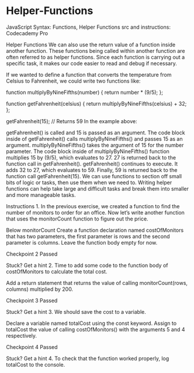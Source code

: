 # Helper-Functions
JavaScript Syntax: Functions, Helper Functions
src and instructions: Codecademy Pro 

Helper Functions
We can also use the return value of a function inside another function. These functions being called within another function are often referred to as helper functions. Since each function is carrying out a specific task, it makes our code easier to read and debug if necessary.

If we wanted to define a function that converts the temperature from Celsius to Fahrenheit, we could write two functions like:

function multiplyByNineFifths(number) {
  return number * (9/5);
};
 
function getFahrenheit(celsius) {
  return multiplyByNineFifths(celsius) + 32;
};
 
getFahrenheit(15); // Returns 59
In the example above:

getFahrenheit() is called and 15 is passed as an argument.
The code block inside of getFahrenheit() calls multiplyByNineFifths() and passes 15 as an argument.
multiplyByNineFifths() takes the argument of 15 for the number parameter.
The code block inside of multiplyByNineFifths() function multiplies 15 by (9/5), which evaluates to 27.
27 is returned back to the function call in getFahrenheit().
getFahrenheit() continues to execute. It adds 32 to 27, which evaluates to 59.
Finally, 59 is returned back to the function call getFahrenheit(15).
We can use functions to section off small bits of logic or tasks, then use them when we need to. Writing helper functions can help take large and difficult tasks and break them into smaller and more manageable tasks.

Instructions
1.
In the previous exercise, we created a function to find the number of monitors to order for an office. Now let’s write another function that uses the monitorCount function to figure out the price.

Below monitorCount Create a function declaration named costOfMonitors that has two parameters, the first parameter is rows and the second parameter is columns. Leave the function body empty for now.

Checkpoint 2 Passed

Stuck? Get a hint
2.
Time to add some code to the function body of costOfMonitors to calculate the total cost.

Add a return statement that returns the value of calling monitorCount(rows, columns) multiplied by 200.

Checkpoint 3 Passed

Stuck? Get a hint
3.
We should save the cost to a variable.

Declare a variable named totalCost using the const keyword. Assign to totalCost the value of calling costOfMonitors() with the arguments 5 and 4 respectively.

Checkpoint 4 Passed

Stuck? Get a hint
4.
To check that the function worked properly, log totalCost to the console.
